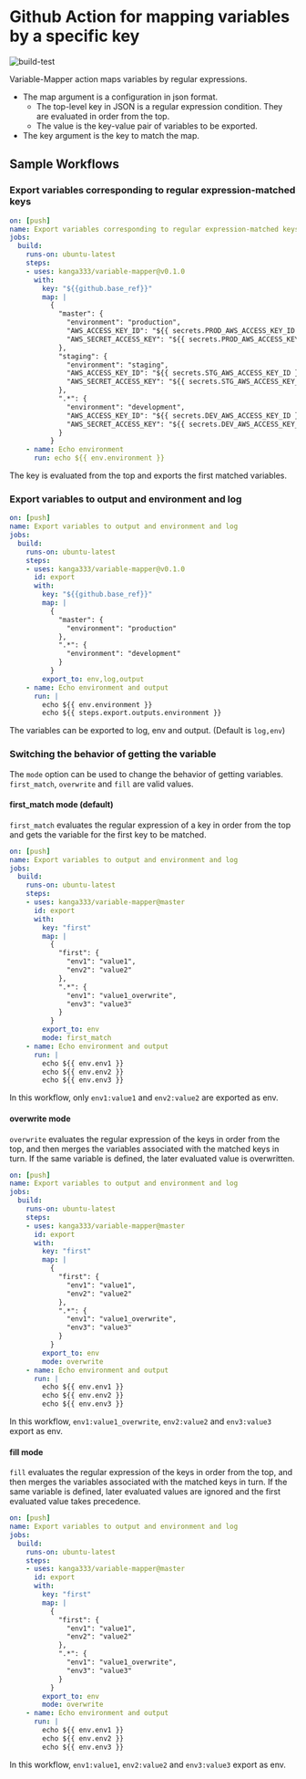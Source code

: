 # Github Action for mapping variables by a specific key

![build-test](https://github.com/kanga333/variable-mapper/workflows/build-test/badge.svg)

Variable-Mapper action maps variables by regular expressions.

- The map argument is a configuration in json format.
  - The top-level key in JSON is a regular expression condition. They are evaluated in order from the top.
  - The value is the key-value pair of variables to be exported.
- The key argument is the key to match the map.

## Sample Workflows

### Export variables corresponding to regular expression-matched keys

```yaml
on: [push]
name: Export variables corresponding to regular expression-matched keys
jobs:
  build:
    runs-on: ubuntu-latest
    steps:
    - uses: kanga333/variable-mapper@v0.1.0
      with:
        key: "${{github.base_ref}}"
        map: |
          {
            "master": {
              "environment": "production",
              "AWS_ACCESS_KEY_ID": "${{ secrets.PROD_AWS_ACCESS_KEY_ID }}",
              "AWS_SECRET_ACCESS_KEY": "${{ secrets.PROD_AWS_ACCESS_KEY_ID }}"
            },
            "staging": {
              "environment": "staging",
              "AWS_ACCESS_KEY_ID": "${{ secrets.STG_AWS_ACCESS_KEY_ID }}",
              "AWS_SECRET_ACCESS_KEY": "${{ secrets.STG_AWS_ACCESS_KEY_ID }}"
            },
            ".*": {
              "environment": "development",
              "AWS_ACCESS_KEY_ID": "${{ secrets.DEV_AWS_ACCESS_KEY_ID }}",
              "AWS_SECRET_ACCESS_KEY": "${{ secrets.DEV_AWS_ACCESS_KEY_ID }}"
            }
          }
    - name: Echo environment
      run: echo ${{ env.environment }}
```

The key is evaluated from the top and exports the first matched variables.

### Export variables to output and environment and log

```yaml
on: [push]
name: Export variables to output and environment and log
jobs:
  build:
    runs-on: ubuntu-latest
    steps:
    - uses: kanga333/variable-mapper@v0.1.0
      id: export
      with:
        key: "${{github.base_ref}}"
        map: |
          {
            "master": {
              "environment": "production"
            },
            ".*": {
              "environment": "development"
            }
          }
        export_to: env,log,output
    - name: Echo environment and output
      run: |
        echo ${{ env.environment }}
        echo ${{ steps.export.outputs.environment }}
```

The variables can be exported to log, env and output. (Default is `log,env`)

### Switching the behavior of getting the variable

The `mode` option can be used to change the behavior of getting variables.
`first_match`, `overwrite` and `fill` are valid values.

#### first_match mode (default)

`first_match` evaluates the regular expression of a key in order from the top and gets the variable for the first key to be matched.

```yaml
on: [push]
name: Export variables to output and environment and log
jobs:
  build:
    runs-on: ubuntu-latest
    steps:
    - uses: kanga333/variable-mapper@master
      id: export
      with:
        key: "first"
        map: |
          {
            "first": {
              "env1": "value1",
              "env2": "value2"
            },
            ".*": {
              "env1": "value1_overwrite",
              "env3": "value3"
            }
          }
        export_to: env
        mode: first_match
    - name: Echo environment and output
      run: |
        echo ${{ env.env1 }}
        echo ${{ env.env2 }}
        echo ${{ env.env3 }}
```

In this workflow, only `env1:value1` and `env2:value2` are exported as env.

#### overwrite mode

`overwrite` evaluates the regular expression of the keys in order from the top, and then merges the variables associated with the matched keys in turn. If the same variable is defined, the later evaluated value is overwritten.

```yaml
on: [push]
name: Export variables to output and environment and log
jobs:
  build:
    runs-on: ubuntu-latest
    steps:
    - uses: kanga333/variable-mapper@master
      id: export
      with:
        key: "first"
        map: |
          {
            "first": {
              "env1": "value1",
              "env2": "value2"
            },
            ".*": {
              "env1": "value1_overwrite",
              "env3": "value3"
            }
          }
        export_to: env
        mode: overwrite
    - name: Echo environment and output
      run: |
        echo ${{ env.env1 }}
        echo ${{ env.env2 }}
        echo ${{ env.env3 }}
```

In this workflow, `env1:value1_overwrite`, `env2:value2` and `env3:value3` export as env.

#### fill mode

`fill` evaluates the regular expression of the keys in order from the top, and then merges the variables associated with the matched keys in turn. If the same variable is defined, later evaluated values are ignored and the first evaluated value takes precedence.

```yaml
on: [push]
name: Export variables to output and environment and log
jobs:
  build:
    runs-on: ubuntu-latest
    steps:
    - uses: kanga333/variable-mapper@master
      id: export
      with:
        key: "first"
        map: |
          {
            "first": {
              "env1": "value1",
              "env2": "value2"
            },
            ".*": {
              "env1": "value1_overwrite",
              "env3": "value3"
            }
          }
        export_to: env
        mode: overwrite
    - name: Echo environment and output
      run: |
        echo ${{ env.env1 }}
        echo ${{ env.env2 }}
        echo ${{ env.env3 }}
```

In this workflow, `env1:value1`, `env2:value2` and `env3:value3` export as env.
